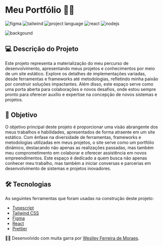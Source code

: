 # Meu Portfólio 👨‍💻

![figma](https://img.shields.io/badge/Figma-F24E1E?style=for-the-badge&logo=figma&logoColor=white)
![tailwind](https://img.shields.io/badge/Tailwind_CSS-38B2AC?style=for-the-badge&logo=tailwind-css&logoColor=white)
![project language](https://img.shields.io/badge/TypeScript-007ACC?style=for-the-badge&logo=typescript&logoColor=white)
![react](https://img.shields.io/badge/React-20232A?style=for-the-badge&logo=react&logoColor=61DAFB)
![nodejs](https://img.shields.io/badge/Node%20js-339933?style=for-the-badge&logo=nodedotjs&logoColor=white)

![backgound](https://github.com/wdwf/portfolio/assets/28903617/e08ab4c0-ea6a-4c10-9a99-3df2d2652213)

## 💻 Descrição do Projeto

Este projeto representa a materialização do meu percurso de desenvolvimento, apresentando meus projetos e conhecimentos por meio de um site estático. Explore os detalhes de implementações variadas, desde ferramentas e frameworks até metodologias, refletindo minha paixão por construir soluções impactantes. Além disso, este espaço serve como uma porta aberta para colaborações e novos desafios, onde estou sempre pronto para oferecer auxílio e expertise na concepção de novos sistemas e projetos.

## 🚀 Objetivo

O objetivo principal deste projeto é proporcionar uma visão abrangente dos meus trabalhos e habilidades, apresentados de forma atraente em um site estático. Com ênfase na diversidade de ferramentas, frameworks e metodologias utilizadas em meus projetos, o site serve como um portfólio dinâmico, destacando não apenas as realizações passadas, mas também meu comprometimento em colaborar e oferecer assistência em novos empreendimentos. Este espaço é dedicado a quem busca não apenas conhecer meu trabalho, mas também a iniciar conversas e parcerias em desenvolvimento de sistemas e projetos inovadores.

## 🛠 Tecnologias

As seguintes ferramentas que foram usadas na construção deste projeto:

- [Typescript](https://www.typescriptlang.org/)
- [Tailwind CSS](https://tailwindcss.com/)
- [Figma](https://www.figma.com/)
- [React](https://react.dev/)
- [Prettier](https://prettier.io/)

👨‍💻 Desenvolvido com muita garra por [Weslley Ferreira de Moraes](https://www.linkedin.com/in/weslleyferreira/).
